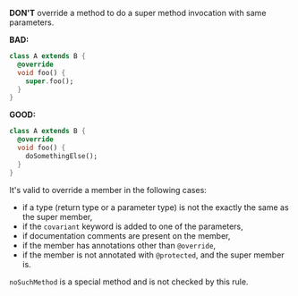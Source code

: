 **DON'T** override a method to do a super method invocation with same parameters.

**BAD:**
```dart
class A extends B {
  @override
  void foo() {
    super.foo();
  }
}
```

**GOOD:**
```dart
class A extends B {
  @override
  void foo() {
    doSomethingElse();
  }
}
```

It's valid to override a member in the following cases:

* if a type (return type or a parameter type) is not the exactly the same as the
  super member,
* if the `covariant` keyword is added to one of the parameters,
* if documentation comments are present on the member,
* if the member has annotations other than `@override`,
* if the member is not annotated with `@protected`, and the super member is.

`noSuchMethod` is a special method and is not checked by this rule.

